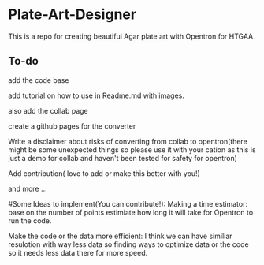 # Plate-Art-Designer
This is a repo for creating beautiful Agar plate art with Opentron for HTGAA

## To-do
add the code base

add tutorial on how to use in Readme.md with images.

also add the collab page 

create a github pages for the converter

Write a disclaimer about risks of converting from collab to opentron(there might be some unexpected things so please use it with your cation as this is 
just a demo for collab and haven't been tested for safety for opentron)

Add contribution( love to add or make this better with you!) 

and more ...

#Some Ideas to implement(You can contribute!):
Making a time estimator: base on the number of points estimiate how long it will take for Opentron to run the code.

Make the code or the data more efficient: I think we can have similiar resulotion with way less data so finding ways to optimize data or the code so it needs less data there for more speed.
